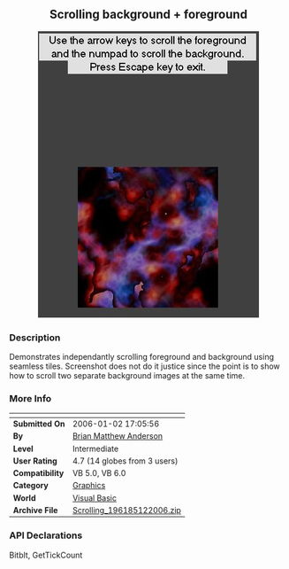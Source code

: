 ﻿<div align="center">

## Scrolling background \+ foreground

<img src="PIC2006122014131358.JPG">
</div>

### Description

Demonstrates independantly scrolling foreground and background using seamless tiles. Screenshot does not do it justice since the point is to show how to scroll two separate background images at the same time.
 
### More Info
 


<span>             |<span>
---                |---
**Submitted On**   |2006-01-02 17:05:56
**By**             |[Brian Matthew Anderson](https://github.com/Planet-Source-Code/PSCIndex/blob/master/ByAuthor/brian-matthew-anderson.md)
**Level**          |Intermediate
**User Rating**    |4.7 (14 globes from 3 users)
**Compatibility**  |VB 5\.0, VB 6\.0
**Category**       |[Graphics](https://github.com/Planet-Source-Code/PSCIndex/blob/master/ByCategory/graphics__1-46.md)
**World**          |[Visual Basic](https://github.com/Planet-Source-Code/PSCIndex/blob/master/ByWorld/visual-basic.md)
**Archive File**   |[Scrolling\_196185122006\.zip](https://github.com/Planet-Source-Code/brian-matthew-anderson-scrolling-background-foreground__1-63904/archive/master.zip)

### API Declarations

Bitblt, GetTickCount





